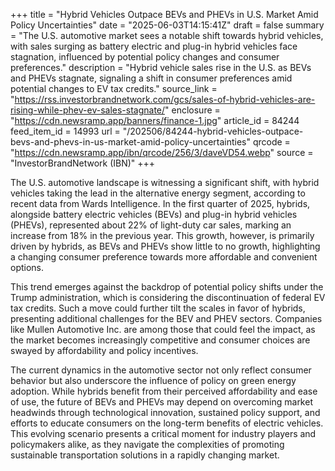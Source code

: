 +++
title = "Hybrid Vehicles Outpace BEVs and PHEVs in U.S. Market Amid Policy Uncertainties"
date = "2025-06-03T14:15:41Z"
draft = false
summary = "The U.S. automotive market sees a notable shift towards hybrid vehicles, with sales surging as battery electric and plug-in hybrid vehicles face stagnation, influenced by potential policy changes and consumer preferences."
description = "Hybrid vehicle sales rise in the U.S. as BEVs and PHEVs stagnate, signaling a shift in consumer preferences amid potential changes to EV tax credits."
source_link = "https://rss.investorbrandnetwork.com/gcs/sales-of-hybrid-vehicles-are-rising-while-phev-ev-sales-stagnate/"
enclosure = "https://cdn.newsramp.app/banners/finance-1.jpg"
article_id = 84244
feed_item_id = 14993
url = "/202506/84244-hybrid-vehicles-outpace-bevs-and-phevs-in-us-market-amid-policy-uncertainties"
qrcode = "https://cdn.newsramp.app/ibn/qrcode/256/3/daveVD54.webp"
source = "InvestorBrandNetwork (IBN)"
+++

<p>The U.S. automotive landscape is witnessing a significant shift, with hybrid vehicles taking the lead in the alternative energy segment, according to recent data from Wards Intelligence. In the first quarter of 2025, hybrids, alongside battery electric vehicles (BEVs) and plug-in hybrid vehicles (PHEVs), represented about 22% of light-duty car sales, marking an increase from 18% in the previous year. This growth, however, is primarily driven by hybrids, as BEVs and PHEVs show little to no growth, highlighting a changing consumer preference towards more affordable and convenient options.</p><p>This trend emerges against the backdrop of potential policy shifts under the Trump administration, which is considering the discontinuation of federal EV tax credits. Such a move could further tilt the scales in favor of hybrids, presenting additional challenges for the BEV and PHEV sectors. Companies like Mullen Automotive Inc. are among those that could feel the impact, as the market becomes increasingly competitive and consumer choices are swayed by affordability and policy incentives.</p><p>The current dynamics in the automotive sector not only reflect consumer behavior but also underscore the influence of policy on green energy adoption. While hybrids benefit from their perceived affordability and ease of use, the future of BEVs and PHEVs may depend on overcoming market headwinds through technological innovation, sustained policy support, and efforts to educate consumers on the long-term benefits of electric vehicles. This evolving scenario presents a critical moment for industry players and policymakers alike, as they navigate the complexities of promoting sustainable transportation solutions in a rapidly changing market.</p>